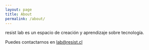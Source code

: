 ```yaml
---
layout: page
title: About
permalink: /about/
---
```


resist lab es un espacio de creación y aprendizaje sobre tecnología.

Puedes contactarnos en [lab@resist.cl](mailto:lab@resist.cl)
